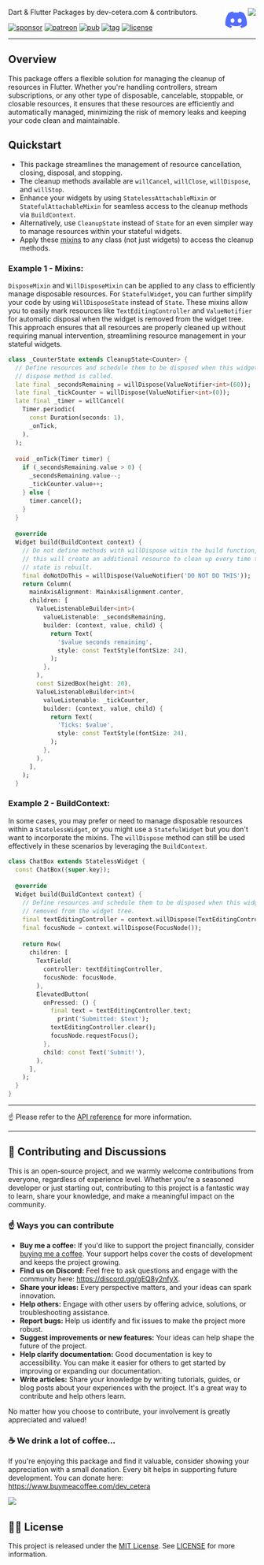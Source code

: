 <a href="https://www.buymeacoffee.com/dev_cetera" target="_blank"><img align="right" src="https://cdn.buymeacoffee.com/buttons/default-orange.png" height="48"></a>
<a href="https://discord.gg/gEQ8y2nfyX" target="_blank"><img align="right" src="https://raw.githubusercontent.com/dev-cetera/resources/refs/heads/main/assets/discord_icon/discord_icon.svg" height="48"></a>

Dart & Flutter Packages by dev-cetera.com & contributors.

[![sponsor](https://img.shields.io/badge/sponsor-grey?logo=github-sponsors)](https://github.com/sponsors/dev-cetera)
[![patreon](https://img.shields.io/badge/patreon-grey?logo=patreon)](https://www.patreon.com/c/RobertMollentze)
[![pub](https://img.shields.io/pub/v/df_cleanup.svg)](https://pub.dev/packages/df_cleanup)
[![tag](https://img.shields.io/badge/tag-v0.4.8-purple?logo=github)](https://github.com/dev-cetera/df_cleanup/tree/v0.4.8)
[![license](https://img.shields.io/badge/license-MIT-blue.svg)](https://raw.githubusercontent.com/dev-cetera/df_cleanup/main/LICENSE)

---

<!-- BEGIN _README_CONTENT -->

## Overview

This package offers a flexible solution for managing the cleanup of resources in Flutter. Whether you're handling controllers, stream subscriptions, or any other type of disposable, cancelable, stoppable, or closable resources, it ensures that these resources are efficiently and automatically managed, minimizing the risk of memory leaks and keeping your code clean and maintainable.

## Quickstart

- This package streamlines the management of resource cancellation, closing, disposal, and stopping.
- The cleanup methods available are `willCancel`, `willClose`, `willDispose`, and `willStop`.
- Enhance your widgets by using `StatelessAttachableMixin` or `StatefulAttachableMixin` for seamless access to the cleanup methods via `BuildContext`.
- Alternatively, use `CleanupState` instead of `State` for an even simpler way to manage resources within your stateful widgets.
- Apply these [mixins](https://github.com/dev-cetera/df_cleanup/blob/main/lib/src/will) to any class (not just widgets) to access the cleanup methods.

### Example 1 - Mixins:

`DisposeMixin` and `WillDisposeMixin` can be applied to any class to efficiently manage disposable resources. For `StatefulWidget`, you can further simplify your code by using `WillDisposeState` instead of `State`. These mixins allow you to easily mark resources like `TextEditingController` and `ValueNotifier` for automatic disposal when the widget is removed from the widget tree. This approach ensures that all resources are properly cleaned up without requiring manual intervention, streamlining resource management in your stateful widgets.

```dart
class _CounterState extends CleanupState<Counter> {
  // Define resources and schedule them to be disposed when this widget's
  // dispose method is called.
  late final _secondsRemaining = willDispose(ValueNotifier<int>(60));
  late final _tickCounter = willDispose(ValueNotifier<int>(0));
  late final _timer = willCancel(
    Timer.periodic(
      const Duration(seconds: 1),
      _onTick,
    ),
  );

  void _onTick(Timer timer) {
    if (_secondsRemaining.value > 0) {
      _secondsRemaining.value--;
      _tickCounter.value++;
    } else {
      timer.cancel();
    }
  }

  @override
  Widget build(BuildContext context) {
    // Do not define methods with willDispose witin the build function, as
    // this will create an additional resource to clean up every time the
    // state is rebuilt.
    final doNotDoThis = willDispose(ValueNotifier('DO NOT DO THIS'));
    return Column(
      mainAxisAlignment: MainAxisAlignment.center,
      children: [
        ValueListenableBuilder<int>(
          valueListenable: _secondsRemaining,
          builder: (context, value, child) {
            return Text(
              '$value seconds remaining',
              style: const TextStyle(fontSize: 24),
            );
          },
        ),
        const SizedBox(height: 20),
        ValueListenableBuilder<int>(
          valueListenable: _tickCounter,
          builder: (context, value, child) {
            return Text(
              'Ticks: $value',
              style: const TextStyle(fontSize: 24),
            );
          },
        ),
      ],
    );
  }
```

### Example 2 - BuildContext:

In some cases, you may prefer or need to manage disposable resources within a `StatelessWidget`, or you might use a `StatefulWidget` but you don't want to incorporate the mixins. The `willDispose` method can still be used effectively in these scenarios by leveraging the `BuildContext`.

```dart
class ChatBox extends StatelessWidget {
  const ChatBox({super.key});

  @override
  Widget build(BuildContext context) {
    // Define resources and schedule them to be disposed when this widget is
    // removed from the widget tree.
    final textEditingController = context.willDispose(TextEditingController());
    final focusNode = context.willDispose(FocusNode());

    return Row(
      children: [
        TextField(
          controller: textEditingController,
          focusNode: focusNode,
        ),
        ElevatedButton(
          onPressed: () {
            final text = textEditingController.text;
              print('Submitted: $text');
            textEditingController.clear();
            focusNode.requestFocus();
          },
          child: const Text('Submit!'),
        ),
      ],
    );
  }
}
```

<!-- END _README_CONTENT -->

---

☝️ Please refer to the [API reference](https://pub.dev/documentation/df_cleanup/) for more information.

---

## 💬 Contributing and Discussions

This is an open-source project, and we warmly welcome contributions from everyone, regardless of experience level. Whether you're a seasoned developer or just starting out, contributing to this project is a fantastic way to learn, share your knowledge, and make a meaningful impact on the community.

### ☝️ Ways you can contribute

- **Buy me a coffee:** If you'd like to support the project financially, consider [buying me a coffee](https://www.buymeacoffee.com/dev_cetera). Your support helps cover the costs of development and keeps the project growing.
- **Find us on Discord:** Feel free to ask questions and engage with the community here: https://discord.gg/gEQ8y2nfyX.
- **Share your ideas:** Every perspective matters, and your ideas can spark innovation.
- **Help others:** Engage with other users by offering advice, solutions, or troubleshooting assistance.
- **Report bugs:** Help us identify and fix issues to make the project more robust.
- **Suggest improvements or new features:** Your ideas can help shape the future of the project.
- **Help clarify documentation:** Good documentation is key to accessibility. You can make it easier for others to get started by improving or expanding our documentation.
- **Write articles:** Share your knowledge by writing tutorials, guides, or blog posts about your experiences with the project. It's a great way to contribute and help others learn.

No matter how you choose to contribute, your involvement is greatly appreciated and valued!

### ☕ We drink a lot of coffee...

If you're enjoying this package and find it valuable, consider showing your appreciation with a small donation. Every bit helps in supporting future development. You can donate here: https://www.buymeacoffee.com/dev_cetera

<a href="https://www.buymeacoffee.com/dev_cetera" target="_blank"><img src="https://cdn.buymeacoffee.com/buttons/default-orange.png" height="40"></a>

## 🧑‍⚖️ License

This project is released under the [MIT License](https://raw.githubusercontent.com/dev-cetera/df_cleanup/main/LICENSE). See [LICENSE](https://raw.githubusercontent.com/dev-cetera/df_cleanup/main/LICENSE) for more information.
